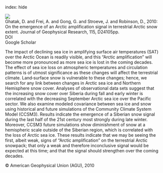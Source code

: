 index: hide

<div class="Citation">
    <div class="Citation-thumb CitationThumb-linked"  data-href="https://doi.org/10.1029/2010jd014007">
      <img src="https://static.claimspace.cloud/climate-study-static/refs/thumbs/5/Ghatak_et_al_2010-thumb.png" />
    </div>

  <div class="Citation-body">
    <div class="Citation-text">Ghatak, D. and Frei, A. and Gong, G. and Stroeve, J. and Robinson, D., 2010: On the emergence of an Arctic amplification signal in terrestrial Arctic snow extent. <span class="Article-journal">Journal of Geophysical Research, </span><span class="Article-volume">115, </span>D24105pp.</div>
    <div class="Citation-links">
      <div class="CitationLink" data-href="https://doi.org/10.1029/2010jd014007">
        <div class="CitationLink-icon CitationLink-Doi"></div>
        <div class="CitationLink-text">DOI</div>
      </div>
      <div class="CitationLink" data-href="https://scholar.google.com/scholar?q=10.1029/2010jd014007">
        <div class="CitationLink-icon CitationLink-Scholar"></div>
        <div class="CitationLink-text">Google Scholar</div>
      </div>
    </div>
  </div>
</div>

The impact of declining sea ice in amplifying surface air temperatures (SAT) over the Arctic Ocean is readily visible, and this “Arctic amplification” will become more pronounced as more sea ice is lost in the coming decades. The effect of sea ice loss on atmospheric temperatures and circulation patterns is of utmost significance as these changes will affect the terrestrial climate. Land‐surface snow is vulnerable to these changes; hence, we search for any link between changes in Arctic sea ice and Northern Hemisphere snow cover. Analyses of observational data sets suggest that the increasing snow cover over Siberia during fall and early winter is correlated with the decreasing September Arctic sea ice over the Pacific sector. We also examine modeled covariance between sea ice and snow using historical and future simulations of the Community Climate System Model (CCSM3). Results indicate the emergence of a Siberian snow signal during the last half of the 21st century most strongly during late winter. Moreover, CCSM3 future simulations show diminishment of snow at a hemispheric scale outside of the Siberian region, which is correlated with the loss of Arctic sea ice. These results indicate that we may be seeing the first, albeit weak, signs of “Arctic amplification” on the terrestrial Arctic snowpack; that only a weak and therefore inconclusive signal would be expected at this time; and that the signal should strengthen over the coming decades.

<div class="Citation-copy">
&copy; American Geophysical Union (AGU), 2010
</div>